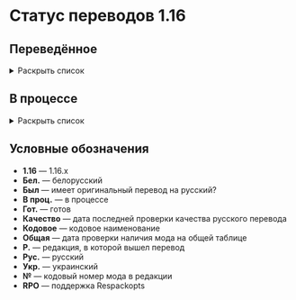 # Статус переводов 1.16

## Переведённое

<details>
<summary>Раскрыть список</summary>

| Р. | Название | Кодовое | Версия | Перевод | Был | Качество | Общая | № | RPO |
| -- | -------- | ------- | ------ | ------- | --- | -------- | ----- | - | --- |
| 1.0 | AppleSkin | appleskin | 2.5.1 | Рус. и бел. гот. | Да | 8.5.2024 | 8.5.2024 | 1 | Нет |
| 1.0 | Chat Heads | chatheads | 0.6 | Рус., бел. и тат. гот. | Нет | 8.5.2024 | 8.5.2024 | 2 | Нет |
| 1.1 | Catalogue | catalogue | 1.6.1 | Рус. гот. | Нет | 8.5.2024 | 8.5.2024 | 1 | Нет |
| 1.2 | Bookshelf | bookshelf | 10.4.33 | Рус. гот. | Да | 8.5.2024 | 8.5.2024 | 1 | Нет |
| 1.2 | Cloth Config API | cloth-config2 | 4.17.101 | Рус. гот. | Да | 8.5.2024 | 8.5.2024 | 2 | Нет |
| 1.2 | Fabric | fabric | 0.15.10 | Рус. гот. | Да | 8.5.2024 | 8.5.2024 | 3 | Нет |
| 1.2 | Fabric | fabric-gamerule-test | 0.15.10 | Рус. гот. | Да | 8.5.2024 | 8.5.2024 | 3 | Нет |
| 1.2 | Fabric | fabric-particles-v1-testmod | 0.15.10 | Рус. гот. | Да | 8.5.2024 | 8.5.2024 | 3 | Нет |
| 1.2 | Fabric | fabric-registry-sync-v0 | 0.15.10 | Рус. гот. | Да | 8.5.2024 | 8.5.2024 | 3 | Нет |
| 1.2 | Fabric | fabric-resource-loader-v0 | 0.15.10 | Рус. гот. | Да | 8.5.2024 | 8.5.2024 | 3 | Нет |
</details>

## В процессе

<details>
<summary>Раскрыть список</summary>

| Р. | Название | Кодовое | Версия | Перевод | Был | Качество | Общая | № | RPO |
| -- | -------- | ------- | ------ | ------- | --- | -------- | ----- | - | --- |
| 1.0 | Controlling | - | - | Рус. в проц. | - | - | - | 4 | - |
| 1.0 | EntityCulling | - | - | Рус. в проц. | - | - | - | 4 | - |
| 1.0 | Forge | - | - | Рус. в проц. | - | - | - | 4 | - |
| 1.0 | Mod Menu | - | - | Рус. в проц. | - | - | - | 4 | - |
| 1.0 | Raised | - | - | Рус. в проц. | - | - | - | 4 | - |
| 1.0 | Smooth Boot (Fabric) | - | - | Рус. в проц. | - | - | - | 4 | - |
| 1.0 | Smooth Boot (Reloaded) | - | - | Рус. в проц. | - | - | - | 4 | - |
| 1.1 | Automatic Tool Swap | - | - | Рус. в проц. | - | - | - | 4 | - |
| 1.1 | Better Biome Blend | - | - | Рус. в проц. | - | - | - | 4 | - |
| 1.1 | Configured | - | - | Рус. в проц. | - | - | - | 4 | - |
| 1.1 | Cosmetic Armor Reworked | - | - | Рус. в проц. | - | - | - | 4 | - |
| 1.1 | Enchantment Descriptions | - | - | Рус. в проц. | - | - | - | 4 | - |
| 1.1 | Immersive Petroleum | - | - | Рус. в проц. | - | - | - | 4 | - |
| 1.1 | Lucky Block | - | - | Рус. в проц. | - | - | - | 4 | - |
| 1.2 | [TFB] Anthro Origins | modmenu | 1.6 | Рус. в проц. | - | - | - | 4 | - |
| 1.2 | [TFB] Anthro Origins | tfb2 | 1.6 | Рус. в проц. | - | - | - | 4 | - |
| 1.2 | Applied Energistics 2 | appliedenergistics2 | 8.4.7 | Рус. и тат. в проц. | - | - | - | 4 | - |
| 1.2 | Enigmatic Legacy | - | - | Рус. в проц. | - | - | - | 4 | - |
| 1.2 | Fur-Bandits | furbandits | 0.1 | Рус. в проц. | - | - | - | 4 | - |
| 1.2 | Fur-Bandits | modmenu | 0.1 | Рус. в проц. | - | - | - | 4 | - |
| 1.2 | The Twilight Forest | - | - | Рус. в проц. | - | - | - | 4 | - |
</details>

## Условные обозначения

- **1.16** — 1.16.x
- **Бел.** — белорусский
- **Был** — имеет оригинальный перевод на русский?
- **В проц.** — в процессе
- **Гот.** — готов
- **Качество** — дата последней проверки качества русского перевода
- **Кодовое** — кодовое наименование
- **Общая** — дата проверки наличия мода на общей таблице
- **Р.** — редакция, в которой вышел перевод
- **Рус.** — русский
- **Укр.** — украинский
- **№** — кодовый номер мода в редакции
- **RPO** — поддержка Respackopts